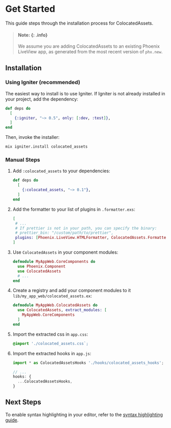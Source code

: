 # Get Started

This guide steps through the installation process for ColocatedAssets.

> #### Note: {: .info}
>
> We assume you are adding ColocatedAssets to an existing Phoenix LiveView app, as generated from the most recent version of `phx.new`.

## Installation

<!-- tabs-open -->

### Using Igniter (recommended)

The easiest way to install is to use Igniter. If Igniter is not already installed in your project, add the dependency:

```elixir
def deps do
  [
    {:igniter, "~> 0.5", only: [:dev, :test]},
  ]
end
```

Then, invoke the installer:

```sh
mix igniter.install colocated_assets
```

### Manual Steps

1. Add `:colocated_assets` to your dependencies:

   ```elixir
   def deps do
     [
       {:colocated_assets, "~> 0.1"},
     ]
   end
   ```

2. Add the formatter to your list of plugins in `.formatter.exs`:

   ```elixir
   [
    # ...
    # If prettier is not in your path, you can specify the binary:
    # prettier_bin: "/custom/path/to/prettier",
    plugins: [Phoenix.LiveView.HTMLFormatter, ColocatedAssets.Formatter]
   ]
   ```

3. Use `ColocatedAssets` in your component modules:

   ```elixir
   defmodule MyAppWeb.CoreComponents do
     use Phoenix.Component
     use ColocatedAssets
     # ...
   end
   ```

4. Create a registry and add your component modules to it `lib/my_app_web/colocated_assets.ex`:

   ```elixir
   defmodule MyAppWeb.ColocatedAssets do
     use ColocatedAssets, extract_modules: [
       MyAppWeb.CoreComponents
     ]
   end
   ```

5. Import the extracted css in `app.css`:

   ```css
   @import './colocated_assets.css`;
   ```

6. Import the extracted hooks in `app.js`:

   ```js
   import * as ColocatedAssetsHooks './hooks/colocated_assets_hooks';

   // ...
   hooks: {
     ...ColocatedAssetsHooks,
   }
   ```

<!-- tabs-close -->

## Next Steps

To enable syntax highlighting in your editor, refer to the [syntax highlighting guide](syntax-highlighting.html).

